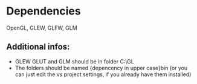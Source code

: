 # Dependencies
OpenGL, GLEW, GLFW, GLM 

## Additional infos:
   - GLEW GLUT and GLM should be in folder C:\GL
   - The folders should be named {depencency in upper case}bin (or you can just edit the vs project settings, if you already have them installed)
